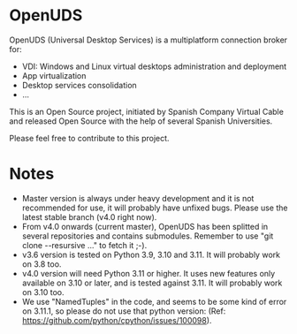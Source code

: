 OpenUDS
=======

OpenUDS (Universal Desktop Services) is a multiplatform connection broker for:
- VDI: Windows and Linux virtual desktops administration and deployment
- App virtualization
- Desktop services consolidation
- ...

This is an Open Source project, initiated by Spanish Company ​Virtual Cable and released Open Source with the help of several Spanish Universities.

Please feel free to contribute to this project.

Notes
=====
* Master version is always under heavy development and it is not recommended for use, it will probably have unfixed bugs.  Please use the latest stable branch (v4.0 right now).
* From v4.0 onwards (current master), OpenUDS has been splitted in several repositories and contains submodules. Remember to use "git clone --resursive ..." to fetch it ;-).
* v3.6 version is tested on Python 3.9, 3.10 and 3.11. It will probably work on 3.8 too.
* v4.0 version will need Python 3.11 or higher. It uses new features only available on 3.10 or later, and is tested against 3.11. It will probably work on 3.10 too.
* We use "NamedTuples" in the code, and seems to be some kind of error on 3.11.1, so please do not use that python version: (Ref: https://github.com/python/cpython/issues/100098). 
